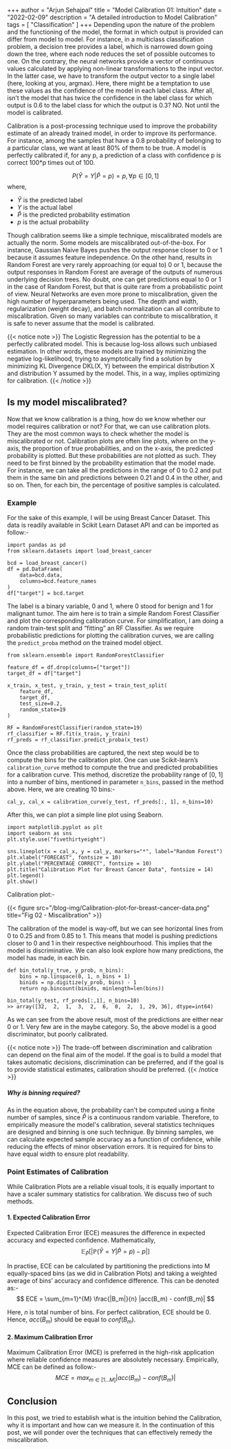 +++ 
author = "Arjun Sehajpal"
title = "Model Calibration 01: Intuition"
date = "2022-02-09"
description = "A detailed introduction to Model Calibration"
tags = [
    "Classification"
]
+++
Depending upon the nature of the problem and the functioning of the model, the format in which output is provided can differ from model to model. For instance, in a multiclass classification problem, a decision tree provides a label, which is narrowed down going down the tree, where each node reduces the set of possible outcomes to one. On the contrary, the neural networks provide a vector of continuous values calculated by applying non-linear transformations to the input vector. In the latter case, we have to transform the output vector to a single label (here, looking at you, argmax).  Here, there might be a temptation to use these values as the confidence of the model in each label class. After all, isn’t the model that has twice the confidence in the label class for which output is 0.6 to the label class for which the output is 0.3? NO. Not until the model is calibrated.

Calibration is a post-processing technique used to improve the probability estimate of an already trained model, in order to improve its performance. For instance, among the samples that have a 0.8 probability of belonging to a particular class, we want at least 80% of them to be true.
A model is perfectly calibrated if, for any p, a prediction of a class with confidence p is correct 100*p times out of 100.

$$
P(\widehat{Y} = Y | \widehat{P} = p) = p, \forall p \in [0,1]
$$
where,
- $\widehat{Y}$ is the predicted label
- $Y$ is the actual label
- $\widehat{P}$ is the predicted probability estimation
- $p$ is the actual probability

Though calibration seems like a simple technique, miscalibrated models are actually the norm. Some models are miscalibrated out-of-the-box. For instance, Gaussian Naive Bayes pushes the output response closer to 0 or 1 because it assumes feature independence. On the other hand, results in Random Forest are very rarely approaching (or equal to) 0 or 1, because the output responses in Random Forest are average of the outputs of numerous underlying decision trees. No doubt, one can get predictions equal to 0 or 1 in the case of Random Forest, but that is quite rare from a probabilistic point of view. Neural Networks are even more prone to miscalibration, given the high number of hyperparameters being used. The depth and width, regularization (weight decay), and batch normalization can all contribute to miscalibration. Given so many variables can contribute to miscalibration, it is safe to never assume that the model is calibrated.

{{< notice note >}} 
The Logistic Regression has the potential to be a perfectly calibrated model. This is because log-loss allows such unbiased estimation. In other words, these models are trained by minimizing the negative log-likelihood, trying to asymptotically find a solution by minimizing KL Divergence DKL(X, Y) between the empirical distribution X and distribution Y assumed by the model. This, in a way, implies optimizing for calibration.
{{< /notice >}}

## Is my model miscalibrated?
Now that we know calibration is a thing, how do we know whether our model requires calibration or not? For that, we can use calibration plots. They are the most common ways to check whether the model is miscalibrated or not. Calibration plots are often line plots, where on the y-axis, the proportion of true probabilities, and on the x-axis, the predicted probability is plotted. But these probabilities are not plotted as such. They need to be first binned by the probability estimation that the model made. For instance, we can take all the predictions in the range of 0 to 0.2 and put them in the same bin and predictions between 0.21 and 0.4 in the other, and so on. Then, for each bin, the percentage of positive samples is calculated. 

### Example
For the sake of this example, I will be using Breast Cancer Dataset. This data is readily available in Scikit Learn Dataset API and can be imported as follow:-

```
import pandas as pd
from sklearn.datasets import load_breast_cancer

bcd = load_breast_cancer()
df = pd.DataFrame(
    data=bcd.data,
    columns=bcd.feature_names
)
df["target"] = bcd.target
```

The label is a binary variable, 0 and 1, where 0 stood for benign and 1 for malignant tumor. The aim here is to train a simple Random Forest Classifier and plot the corresponding calibration curve. For simplification, I am doing a random train-test split and “fitting” an RF Classifier. As we require probabilistic predictions for plotting the calibration curves, we are calling the `predict_proba` method on the trained model object.

```
from sklearn.ensemble import RandomForestClassifier
 
feature_df = df.drop(columns=["target"])
target_df = df["target"]
 
x_train, x_test, y_train, y_test = train_test_split(
    feature_df,
    target_df,
    test_size=0.2,
    random_state=19
)
 
RF = RandomForestClassifier(random_state=19)
rf_classifier = RF.fit(x_train, y_train)
rf_preds = rf_classifier.predict_proba(x_test)
```

Once the class probabilities are captured, the next step would be to compute the bins for the calibration plot. One can use Scikit-learn’s `calibration_curve` method to compute the true and predicted probabilities for a calibration curve. This method, discretize the probability range of [0, 1] into a number of bins, mentioned in parameter `n_bins`, passed in the method above. Here, we are creating 10 bins:-

```
cal_y, cal_x = calibration_curve(y_test, rf_preds[:, 1], n_bins=10)
```

After this, we can plot a simple line plot using Seaborn.

```
import matplotlib.pyplot as plt
import seaborn as sns
plt.style.use("fivethirtyeight")
 
sns.lineplot(x = cal_x, y = cal_y, markers="*", label="Random Forest")
plt.xlabel("FORECAST", fontsize = 10)
plt.ylabel("PERCENTAGE CORRECT", fontsize = 10)
plt.title("Calibration Plot for Breast Cancer Data", fontsize = 14)
plt.legend()
plt.show()
```
Calibration plot:-

{{< figure src="/blog-img/Calibration-plot-for-breast-cancer-data.png" title="Fig 02 - Miscalibration" >}}

The calibration of the model is way-off, but we can see horizontal lines from 0 to 0.25 and from 0.85 to 1. This means that model is pushing predictions closer to 0 and 1 in their respective neighbourhood. This implies that the model is discriminative. We can also look explore how many predictions, the model has made, in each bin.
```
def bin_total(y_true, y_prob, n_bins):
    bins = np.linspace(0, 1, n_bins + 1)
    binids = np.digitize(y_prob, bins) - 1
    return np.bincount(binids, minlength=len(bins))
```

```
bin_total(y_test, rf_preds[:,1], n_bins=10)
>> array([32,  2,  1,  3,  2,  6,  0,  2,  1, 29, 36], dtype=int64)
```

As we can see from the above result, most of the predictions are either near 0 or 1. Very few are in the maybe category. So, the above model is a good discriminator, but poorly calibrated. 


{{< notice note >}} 
The trade-off between discrimination and calibration can depend on the final aim of the model. If the goal is to build a model that takes automatic decisions, discrimination can be preferred, and if the goal is to provide statistical estimates, calibration should be preferred. 
{{< /notice >}}


##### Why is binning required?
As in the equation above, the probability can't be computed using a finite number of samples, since $\widehat{P}$ is a continuous random variable. Therefore, to empirically measure the model's calibration, several statistics techniques are designed and binning is one such technique. By binning samples, we can calculate expected sample accuracy as a function of confidence, while reducing the effects of minor observation errors. It is required for bins to have equal width to ensure plot readability.

### Point Estimates of Calibration
While Calibration Plots are a reliable visual tools, it is equally important to have a scaler summary statistics for calibration. We discuss two of such methods.

#### 1. Expected Calibration Error
Expected Calibration Error (ECE) measures the difference in expected accuracy and expected confidence. Mathematically, 
$$
\mathbb{E}_{\widehat{P}}[|\mathbb{P}(\widehat{Y} = Y | \widehat{P} = p) - p|]
$$

In practise, ECE can be calculated by partitioning the predictions into M equally-spaced bins (as we did in Calibration Plots) and taking a weighted average of bins’ accuracy and confidence difference. This can be denoted as:- 
$$
ECE = \sum_{m=1}^{M} \frac{|B_m|}{n} |acc(B_m) - conf(B_m)|
$$

Here, $n$ is total number of bins. For perfect calibration, ECE should be $0$. Hence, $acc(B_m)$ should be equal to $conf(B_m)$.

#### 2. Maximum Calibration Error
Maximum Calibration Error (MCE) is preferred in the high-risk application where reliable confidence measures are absolutely necessary. Empirically, MCE can be defined as follow:-
$$
MCE = max_{m \in [1 ... M]} |acc(B_m) - conf(B_m)|
$$

## Conclusion
In this post, we tried to establish what is the intuition behind the Calibration, why it is important and how can we measure it. In the continuation of this post, we will ponder over the techniques that can effectively remedy the miscalibration.